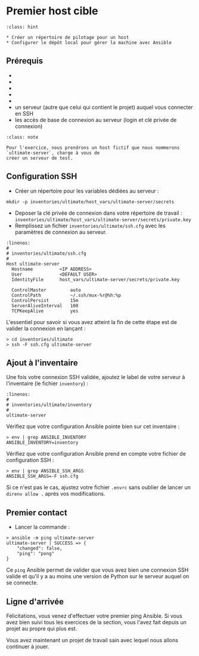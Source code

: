 # Premier host cible

```{admonition} Objectif
:class: hint

* Créer un répertoire de pilotage pour un host
* Configurer le dépôt local pour gérer la machine avec Ansible
```

## Prérequis

* [](/exercises/prerequisites.md)
* [](ex00-install.md)
* [](ex01-project.md)
* [](ex02-config.md)
* [](ex03-dependencies.md)
* un serveur (autre que celui qui contient le projet) auquel vous connecter en SSH
* les accès de base de connexion au serveur (login et clé privée de connexion)


```{admonition} Nota Bene
:class: note

Pour l'exercice, nous prendrons un host fictif que nous nommerons `ultimate-server`, charge à vous de 
créer un serveur de test.
```

## Configuration SSH

* Créer un répertoire pour les variables dédiées au serveur :

```
mkdir -p inventories/ultimate/host_vars/ultimate-server/secrets
```

* Deposer la clé privée de connexion dans votre répertoire de travail : `inventories/ultimate/host_vars/ultimate-server/secrets/private.key`
* Remplissez un fichier `inventories/ultimate/ssh.cfg` avec les paramètres de connexion au serveur.

```{code-block}
:linenos:
#
# inventories/ultimate/ssh.cfg
#
Host ultimate-server
  Hostname          <IP ADDRESS>
  User              <DEFAULT USER>
  IdentityFile      host_vars/ultimate-server/secrets/private.key

  ControlMaster         auto
  ControlPath           ~/.ssh/mux-%r@%h:%p
  ControlPersist        15m
  ServerAliveInterval   100
  TCPKeepAlive          yes
```

L'essentiel pour savoir si vous avez atteint la fin de cette étape est de valider la connexion en lançant :

```{code-block}
> cd inventories/ultimate
> ssh -F ssh.cfg ultimate-server
```

## Ajout à l'inventaire

Une fois votre connexion SSH validée, ajoutez le label de votre serveur à l'inventaire (le fichier `inventory`) :

```{code-block}
:linenos:
#
# inventories/ultimate/inventory
#
ultimate-server
```

Vérifiez que votre configuration Ansible pointe bien sur cet inventaire :

```
> env | grep ANSIBLE_INVENTORY
ANSIBLE_INVENTORY=inventory
```

Vérifiez que votre configuration Ansible prend en compte votre fichier de configuration SSH :

```
> env | grep ANSIBLE_SSH_ARGS
ANSIBLE_SSH_ARGS=-F ssh.cfg
```

Si ce n'est pas le cas, ajustez votre fichier `.envrc` sans oublier de 
lancer un `direnv allow .` après vos modifications.


## Premier contact

* Lancer la commande :

```
> ansible -m ping ultimate-server
ultimate-server | SUCCESS => {
    "changed": false,
    "ping": "pong"
}
```

Ce `ping` Ansible permet de valider que vous avez bien une connexion SSH valide 
et qu'il y a au moins une version de Python sur le serveur auquel on se connecte.

## Ligne d'arrivée

Félicitations, vous venez d'effectuer votre premier ping Ansible. Si vous avez bien suivi 
tous les exercices de la section, vous l'avez fait depuis un projet au propre qui plus est. 

Vous avez maintenant un projet de travail sain avec lequel nous allons continuer à jouer.
